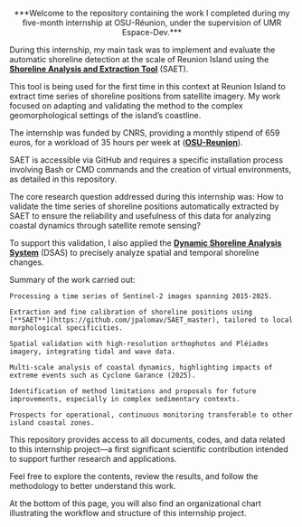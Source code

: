 <p align="center">***Welcome to the repository containing the work I completed during my five-month internship at OSU-Réunion, under the supervision of UMR Espace-Dev.***</p>

During this internship, my main task was to implement and evaluate the automatic shoreline detection at the scale of Reunion Island using the [**Shoreline Analysis and Extraction Tool**](https://github.com/jpalomav/SAET_master) (SAET).

This tool is being used for the first time in this context at Reunion Island to extract time series of shoreline positions from satellite imagery. My work focused on adapting and validating the method to the complex geomorphological settings of the island’s coastline.

The internship was funded by CNRS, providing a monthly stipend of 659 euros, for a workload of 35 hours per week at ([**OSU-Reunion**](https://www.osureunion.fr/)).

SAET is accessible via GitHub and requires a specific installation process involving Bash or CMD commands and the creation of virtual environments, as detailed in this repository.

The core research question addressed during this internship was:
How to validate the time series of shoreline positions automatically extracted by SAET to ensure the reliability and usefulness of this data for analyzing coastal dynamics through satellite remote sensing?

To support this validation, I also applied the [**Dynamic Shoreline Analysis System**]([https://github.com/jpalomav/SAET_master](https://www.usgs.gov/software/digital-shoreline-analysis-system-version-6)) (DSAS) to precisely analyze spatial and temporal shoreline changes. 

Summary of the work carried out:

    Processing a time series of Sentinel-2 images spanning 2015-2025.

    Extraction and fine calibration of shoreline positions using [**SAET**](https://github.com/jpalomav/SAET_master), tailored to local morphological specificities.

    Spatial validation with high-resolution orthophotos and Pléiades imagery, integrating tidal and wave data.

    Multi-scale analysis of coastal dynamics, highlighting impacts of extreme events such as Cyclone Garance (2025).

    Identification of method limitations and proposals for future improvements, especially in complex sedimentary contexts.

    Prospects for operational, continuous monitoring transferable to other island coastal zones.

This repository provides access to all documents, codes, and data related to this internship project—a first significant scientific contribution intended to support further research and applications.

Feel free to explore the contents, review the results, and follow the methodology to better understand this work.

At the bottom of this page, you will also find an organizational chart illustrating the workflow and structure of this internship project.
